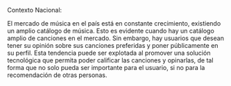 Contexto Nacional: 

El mercado de música en el país está en constante crecimiento, existiendo un amplio catálogo de música. Esto es evidente cuando hay
un catálogo amplio de canciones en el mercado. Sin embargo, hay usuarios que desean tener su opinión sobre sus canciones preferidas
y poner públicamente en su perfil. Esta tendencia puede ser explotada al promover una solución tecnológica que permita
poder calificar las canciones y opinarlas, de tal forma que no solo pueda ser importante para el usuario, si no para la recomendación
de otras personas.
